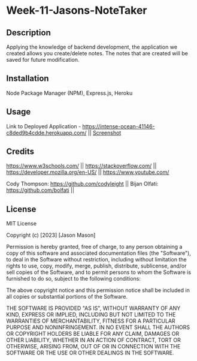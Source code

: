 # Week-11-Jasons-NoteTaker

## Description

Applying the knowledge of backend development, the application we created allows you create/delete notes. The notes that are created will be saved for future modification. 

## Installation

Node Package Manager (NPM), Express.js, Heroku

## Usage

Link to Deployed Application - https://intense-ocean-41146-c8ded9b4cdde.herokuapp.com/ || 
[Screenshot](https://i.gyazo.com/6da7c6da6c1336c4e27d1774b586adfc.png) 

## Credits

https://www.w3schools.com/ || 
https://stackoverflow.com/ || 
https://developer.mozilla.org/en-US/ || 
https://www.youtube.com/

Cody Thompson: https://github.com/codyleight ||
Bijan Olfati: https://github.com/bolfati || 

## License
MIT License

Copyright (c) [2023] [Jason Mason]

Permission is hereby granted, free of charge, to any person obtaining a copy of this software and associated documentation files (the "Software"), to deal in the Software without restriction, including without limitation the rights to use, copy, modify, merge, publish, distribute, sublicense, and/or sell copies of the Software, and to permit persons to whom the Software is furnished to do so, subject to the following conditions:

The above copyright notice and this permission notice shall be included in all copies or substantial portions of the Software.

THE SOFTWARE IS PROVIDED "AS IS", WITHOUT WARRANTY OF ANY KIND, EXPRESS OR IMPLIED, INCLUDING BUT NOT LIMITED TO THE WARRANTIES OF MERCHANTABILITY, FITNESS FOR A PARTICULAR PURPOSE AND NONINFRINGEMENT. IN NO EVENT SHALL THE AUTHORS OR COPYRIGHT HOLDERS BE LIABLE FOR ANY CLAIM, DAMAGES OR OTHER LIABILITY, WHETHER IN AN ACTION OF CONTRACT, TORT OR OTHERWISE, ARISING FROM, OUT OF OR IN CONNECTION WITH THE SOFTWARE OR THE USE OR OTHER DEALINGS IN THE SOFTWARE.
